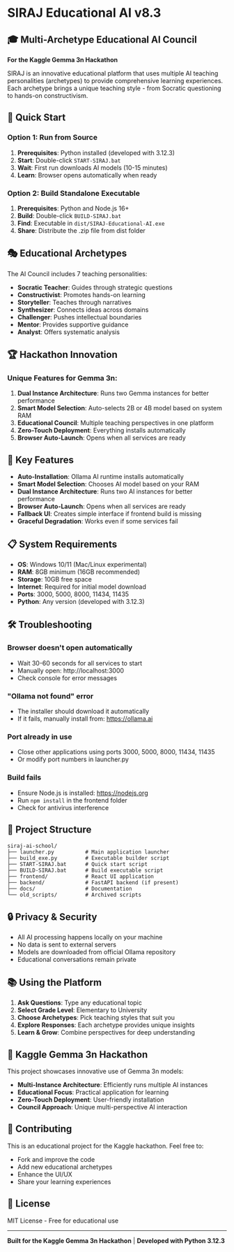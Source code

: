 # SIRAJ Educational AI v8.3

## 🎓 Multi-Archetype Educational AI Council

**For the Kaggle Gemma 3n Hackathon**

SIRAJ is an innovative educational platform that uses multiple AI teaching personalities (archetypes) to provide comprehensive learning experiences. Each archetype brings a unique teaching style - from Socratic questioning to hands-on constructivism.

## 🚀 Quick Start

### Option 1: Run from Source
1. **Prerequisites**: Python installed (developed with 3.12.3)
2. **Start**: Double-click `START-SIRAJ.bat`
3. **Wait**: First run downloads AI models (10-15 minutes)
4. **Learn**: Browser opens automatically when ready

### Option 2: Build Standalone Executable
1. **Prerequisites**: Python and Node.js 16+
2. **Build**: Double-click `BUILD-SIRAJ.bat`
3. **Find**: Executable in `dist/SIRAJ-Educational-AI.exe`
4. **Share**: Distribute the .zip file from dist folder

## 🎭 Educational Archetypes

The AI Council includes 7 teaching personalities:
- **Socratic Teacher**: Guides through strategic questions
- **Constructivist**: Promotes hands-on learning
- **Storyteller**: Teaches through narratives
- **Synthesizer**: Connects ideas across domains
- **Challenger**: Pushes intellectual boundaries
- **Mentor**: Provides supportive guidance
- **Analyst**: Offers systematic analysis

## 🏆 Hackathon Innovation

### Unique Features for Gemma 3n:
1. **Dual Instance Architecture**: Runs two Gemma instances for better performance
2. **Smart Model Selection**: Auto-selects 2B or 4B model based on system RAM
3. **Educational Council**: Multiple teaching perspectives in one platform
4. **Zero-Touch Deployment**: Everything installs automatically
5. **Browser Auto-Launch**: Opens when all services are ready

## 🔧 Key Features

- **Auto-Installation**: Ollama AI runtime installs automatically
- **Smart Model Selection**: Chooses AI model based on your RAM
- **Dual Instance Architecture**: Runs two AI instances for better performance
- **Browser Auto-Launch**: Opens when all services are ready
- **Fallback UI**: Creates simple interface if frontend build is missing
- **Graceful Degradation**: Works even if some services fail

## 📋 System Requirements

- **OS**: Windows 10/11 (Mac/Linux experimental)
- **RAM**: 8GB minimum (16GB recommended)
- **Storage**: 10GB free space
- **Internet**: Required for initial model download
- **Ports**: 3000, 5000, 8000, 11434, 11435
- **Python**: Any version (developed with 3.12.3)

## 🛠️ Troubleshooting

### Browser doesn't open automatically
- Wait 30-60 seconds for all services to start
- Manually open: http://localhost:3000
- Check console for error messages

### "Ollama not found" error
- The installer should download it automatically
- If it fails, manually install from: https://ollama.ai

### Port already in use
- Close other applications using ports 3000, 5000, 8000, 11434, 11435
- Or modify port numbers in launcher.py

### Build fails
- Ensure Node.js is installed: https://nodejs.org
- Run `npm install` in the frontend folder
- Check for antivirus interference

## 📁 Project Structure

```
siraj-ai-school/
├── launcher.py          # Main application launcher
├── build_exe.py         # Executable builder script
├── START-SIRAJ.bat      # Quick start script
├── BUILD-SIRAJ.bat      # Build executable script
├── frontend/            # React UI application
├── backend/             # FastAPI backend (if present)
├── docs/                # Documentation
└── old_scripts/         # Archived scripts
```

## 🔒 Privacy & Security

- All AI processing happens locally on your machine
- No data is sent to external servers
- Models are downloaded from official Ollama repository
- Educational conversations remain private

## 📚 Using the Platform

1. **Ask Questions**: Type any educational topic
2. **Select Grade Level**: Elementary to University
3. **Choose Archetypes**: Pick teaching styles that suit you
4. **Explore Responses**: Each archetype provides unique insights
5. **Learn & Grow**: Combine perspectives for deep understanding

## 🏅 Kaggle Gemma 3n Hackathon

This project showcases innovative use of Gemma 3n models:
- **Multi-Instance Architecture**: Efficiently runs multiple AI instances
- **Educational Focus**: Practical application for learning
- **Zero-Touch Deployment**: User-friendly installation
- **Council Approach**: Unique multi-perspective AI interaction

## 🤝 Contributing

This is an educational project for the Kaggle hackathon. Feel free to:
- Fork and improve the code
- Add new educational archetypes
- Enhance the UI/UX
- Share your learning experiences

## 📄 License

MIT License - Free for educational use

---

**Built for the Kaggle Gemma 3n Hackathon** | **Developed with Python 3.12.3**
